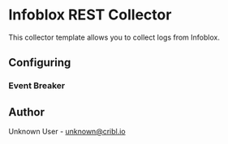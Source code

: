 # Infoblox REST Collector

This collector template allows you to collect logs from Infoblox.

## Configuring



### Event Breaker



## Author
Unknown User - unknown@cribl.io